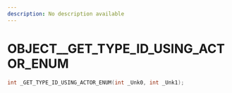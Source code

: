 ```yaml
---
description: No description available 
---
```


# OBJECT\__GET_TYPE_ID_USING_ACTOR_ENUM

```cpp
int _GET_TYPE_ID_USING_ACTOR_ENUM(int _Unk0, int _Unk1);
```